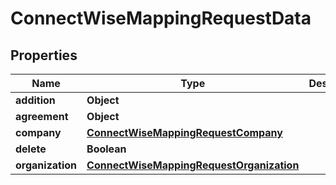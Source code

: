 # ConnectWiseMappingRequestData

## Properties
Name | Type | Description | Notes
------------ | ------------- | ------------- | -------------
**addition** | **Object** |  | 
**agreement** | **Object** |  | 
**company** | [**ConnectWiseMappingRequestCompany**](ConnectWiseMappingRequestCompany.md) |  | 
**delete** | **Boolean** |  |  [optional]
**organization** | [**ConnectWiseMappingRequestOrganization**](ConnectWiseMappingRequestOrganization.md) |  | 
